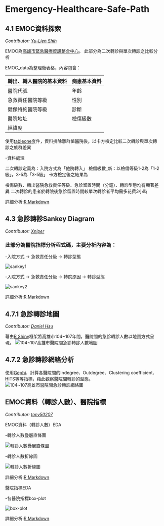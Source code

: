 # Emergency-Healthcare-Safe-Path

## 4.1 EMOC資料探索  

*Contributor: [Yu-Lien Shih](https://github.com/yulienshih)*

EMOC為[高雄市緊急醫療資訊整合中心](http://emoc.org.tw/emoc/index.php)。
此部分為二次轉診與單次轉診之比較分析

EMOC_data為整理後表格，內容包含：

轉出、轉入醫院的基本資料 | 病患基本資料
------------ | -------------
醫院代號 | 年齡
急救責任醫院等級 | 性別
健保特約醫院等級 | 診斷
 醫院地址 | 檢傷級數
經緯度 |

使用[tableone](https://github.com/kaz-yos/tableone)套件，資料排除離群值醫院後，以卡方檢定比較二次轉診與單次轉診之族群差異

-資料處理

二次轉診定義為：入院方式為「他院轉入」
檢傷級數_新：以檢傷等級1-2為「1-2級」，3-5為「3-5級」
卡方檢定後之結果為

檢傷級數、轉出醫院急救責任等級、急診留置時間（分鐘）、轉診型態均有顯著差異
二次轉診的患者於轉院後急診留置時間較單次轉診者平均需多花費3小時

詳細分析:[R Markdown](https://nightheronry.github.io/Emergency-Healthcare-Safe-Path/4.1_Exploratory%20Data/EMOC_example_chisquare.html)

## 4.3 急診轉診Sankey Diagram

*Contributor: [Xniper](https://github.com/lwkuant)*

### 此部分為醫院指標分析程式碼，主要分析內容為：

-入院方式 → 急救責任分級 → 轉診型態

![sankey1](https://nightheronry.github.io/Emergency-Healthcare-Safe-Path/4.3__Emergency%20referral%20Sankey%20Diagram/img/sankey1.png)

-入院方式 → 急救責任分級 → 轉院原因 → 轉診型態

![sankey2](https://nightheronry.github.io/Emergency-Healthcare-Safe-Path/4.3__Emergency%20referral%20Sankey%20Diagram/img/sankey2.png)

詳細分析:[R Markdown](https://nightheronry.github.io/Emergency-Healthcare-Safe-Path/4.3__Emergency%20referral%20Sankey%20Diagram/Sankey_v2.nb.html)

## 4.7.1 急診轉診地圖

*Contributor: [Daniel Hsu](https://github.com/nightheronry)*

藉由[R Shiny](https://shiny.rstudio.com/)框架將高雄市104~107年間，醫院間的急診轉診人數以地圖方式呈現。
![104~107高雄市醫院間急診轉診人數地圖](https://nightheronry.github.io/Emergency-Healthcare-Safe-Path/4.7_Emergency%20referral%20pathways%20analysis/img/map.PNG)

## 4.7.2 急診轉診網絡分析
使用[Gephi](https://gephi.org/)，計算各醫院間的Indegree、Outdegree、Clustering coefficient、HITS等等指標，藉此觀察醫院間轉診的型態。
![104~107高雄市醫院間急診轉診網絡圖](https://nightheronry.github.io/Emergency-Healthcare-Safe-Path/4.7_Emergency%20referral%20pathways%20analysis/img/network.PNG)

## EMOC資料（轉診人數）、醫院指標

*Contributor: [tony50207](https://github.com/tony50207)*

EMOC資料（轉診人數）EDA

-轉診人數疊層直條圖

![轉診人數疊層直條圖](https://nightheronry.github.io/Emergency-Healthcare-Safe-Path/EDA/img/stacked_bar_chart.png)

-轉診人數折線圖

![轉診人數折線圖](https://nightheronry.github.io/Emergency-Healthcare-Safe-Path/EDA/img/line_chart.png)

詳細分析:[R Markdown](https://nightheronry.github.io/Emergency-Healthcare-Safe-Path/EDA/EMOC-EDA/EMOC-EDA.html)

醫院指標EDA

-各醫院指標box-plot

![box-plot](https://nightheronry.github.io/Emergency-Healthcare-Safe-Path/EDA/img/box_plot.png)

詳細分析:[R Markdown](https://nightheronry.github.io/Emergency-Healthcare-Safe-Path/EDA/Hospital%20Indicators-EDA/Hospital%20Indicators-EDA.html)


